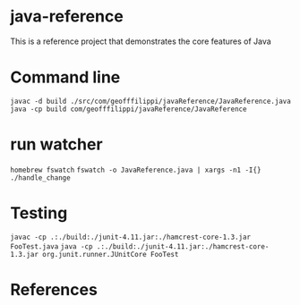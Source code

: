 # java-reference
This is a reference project that demonstrates the core features of Java

# Command line
`javac -d build ./src/com/geofffilippi/javaReference/JavaReference.java`
`java -cp build com/geofffilippi/javaReference/JavaReference`

# run watcher
`homebrew fswatch`
`fswatch -o JavaReference.java | xargs -n1 -I{} ./handle_change`

# Testing
`javac -cp .:./build:./junit-4.11.jar:./hamcrest-core-1.3.jar FooTest.java`
`java -cp .:./build:./junit-4.11.jar:./hamcrest-core-1.3.jar org.junit.runner.JUnitCore FooTest`

# References
[javadoc]: http://docs.oracle.com/javase/6/docs/api/overview-summary.html
[javalang]: http://docs.oracle.com/javase/7/docs/api/java/lang/package-summary.html
[javalangstring]: http://docs.oracle.com/javase/7/docs/api/java/lang/String.html
[corejava]: http://www.horstmann.com/corejava.html "Core Java"
[javac]: http://docs.oracle.com/javase/7/docs/technotes/tools/windows/javac.html
[junit]: https://github.com/junit-team/junit "JUnit"
[downloadjunit]: https://github.com/junit-team/junit/wiki/Download-and-Install
[static]: http://stackoverflow.com/questions/413898/what-does-the-static-keyword-do-in-a-class
[final]: http://en.wikipedia.org/wiki/Final_(Java)

